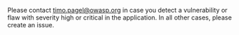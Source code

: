 Please contact timo.pagel@owasp.org in case you detect a vulnerability or flaw with severity high or critical in the application.
In all other cases, please create an issue.
